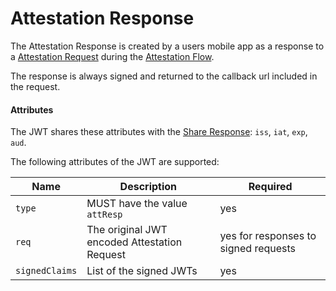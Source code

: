 # Attestation Response

The Attestation Response is created by a users mobile app as a response to a [Attestation Request](attreq.md) during the [Attestation Flow](../flows/attestation.md).

The response is always signed and returned to the callback url included in the request.

#### Attributes

The JWT shares these attributes with the [Share Response](shareresp.md): `iss`, `iat`, `exp`, `aud`.

The following attributes of the JWT are supported:

Name | Description | Required
---- | ----------- | --------
`type` | MUST have the value `attResp` | yes
`req`| The original JWT encoded Attestation Request | yes for responses to signed requests
`signedClaims` | List of the signed JWTs | yes
